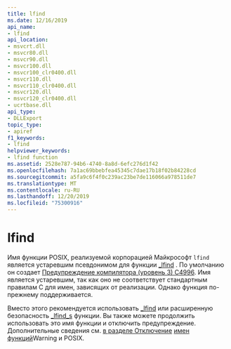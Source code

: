 ```yaml
---
title: lfind
ms.date: 12/16/2019
api_name:
- lfind
api_location:
- msvcrt.dll
- msvcr80.dll
- msvcr90.dll
- msvcr100.dll
- msvcr100_clr0400.dll
- msvcr110.dll
- msvcr110_clr0400.dll
- msvcr120.dll
- msvcr120_clr0400.dll
- ucrtbase.dll
api_type:
- DLLExport
topic_type:
- apiref
f1_keywords:
- lfind
helpviewer_keywords:
- lfind function
ms.assetid: 2528e787-94b6-4740-8a8d-6efc276d1f42
ms.openlocfilehash: 7a1ac69bbebfea45345c7dae17b18f02b84228cd
ms.sourcegitcommit: a5fa9c6f4f0c239ac23be7de116066a978511de7
ms.translationtype: MT
ms.contentlocale: ru-RU
ms.lasthandoff: 12/20/2019
ms.locfileid: "75300916"
---
```

# <a name="lfind"></a>lfind

Имя функции POSIX, реализуемой корпорацией Майкрософт `lfind` является устаревшим псевдонимом для функции [_lfind](lfind.md) . По умолчанию он создает [Предупреждение компилятора (уровень 3) C4996](../../error-messages/compiler-warnings/compiler-warning-level-3-c4996.md). Имя является устаревшим, так как оно не соответствует стандартным правилам C для имен, зависящих от реализации. Однако функция по-прежнему поддерживается.

Вместо этого рекомендуется использовать [_lfind](lfind.md) или расширенную безопасность [_lfind_s](lfind-s.md) функции. Вы также можете продолжить использовать это имя функции и отключить предупреждение. Дополнительные сведения см. [в разделе Отключение](../../error-messages/compiler-warnings/compiler-warning-level-3-c4996.md#turn-off-the-warning) [имен функций](../../error-messages/compiler-warnings/compiler-warning-level-3-c4996.md#posix-function-names)Warning и POSIX.
